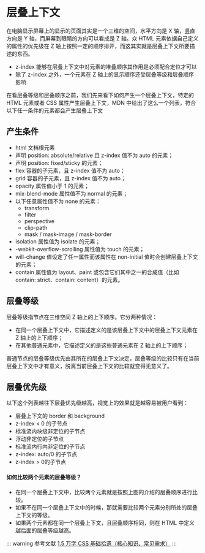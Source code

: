 # 层叠上下文

在电脑显示屏幕上的显示的页面其实是一个三维的空间，水平方向是 X 轴，竖直方向是 Y 轴，而屏幕到眼睛的方向可以看成是 Z 轴。众 HTML 元素依据自己定义的属性的优先级在 Z 轴上按照一定的顺序排开，而这其实就是层叠上下文所要描述的东西。

- z-index 能够在层叠上下文中对元素的堆叠顺序其作用是必须配合定位才可以
- 除了 z-index 之外，一个元素在 Z 轴上的显示顺序还受层叠等级和层叠顺序影响

在看层叠等级和层叠顺序之前，我们先来看下如何产生一个层叠上下文，特定的 HTML 元素或者 CSS 属性产生层叠上下文，MDN 中给出了这么一个列表，符合以下任一条件的元素都会产生层叠上下文

## 产生条件

- html 文档根元素
- 声明 position: absolute/relative 且 z-index 值不为 auto 的元素；
- 声明 position: fixed/sticky 的元素；
- flex 容器的子元素，且 z-index 值不为 auto；
- grid 容器的子元素，且 z-index 值不为 auto；
- opacity 属性值小于 1 的元素；
- mix-blend-mode 属性值不为 normal 的元素；
- 以下任意属性值不为 none 的元素：
    - transform
    - filter
    - perspective
    - clip-path
    - mask / mask-image / mask-border
- isolation 属性值为 isolate 的元素；
- -webkit-overflow-scrolling 属性值为 touch 的元素；
- will-change 值设定了任一属性而该属性在 non-initial 值时会创建层叠上下文的元素；
- contain 属性值为 layout、paint 或包含它们其中之一的合成值（比如 contain: strict、contain: content）的元素。

## 层叠等级

层叠等级指节点在三维空间 Z 轴上的上下顺序。它分两种情况：

- 在同一个层叠上下文中，它描述定义的是该层叠上下文中的层叠上下文元素在 Z 轴上的上下顺序；
- 在其他普通元素中，它描述定义的是这些普通元素在 Z 轴上的上下顺序；

普通节点的层叠等级优先由其所在的层叠上下文决定，层叠等级的比较只有在当前层叠上下文中才有意义，脱离当前层叠上下文的比较就变得无意义了。


## 层叠优先级

以下这个列表越往下层叠优先级越高，视觉上的效果就是越容易被用户看到：

- 层叠上下文的 border 和 background
- z-index < 0 的子节点
- 标准流内块级非定位的子节点
- 浮动非定位的子节点
- 标准流内行内非定位的子节点
- z-index: auto/0 的子节点
- z-index > 0的子节点

#### 如何比较两个元素的层叠等级？

- 在同一个层叠上下文中，比较两个元素就是按照上图的介绍的层叠顺序进行比较。
- 如果不在同一个层叠上下文中的时候，那就需要比较两个元素分别所处的层叠上下文的等级。
- 如果两个元素都在同一个层叠上下文，且层叠顺序相同，则在 HTML 中定义越后面的层叠等级越高。


::: warning 参考文献
[1.5 万字 CSS 基础拾遗（核心知识、常见需求）](https://juejin.cn/post/6941206439624966152#heading-40)
:::